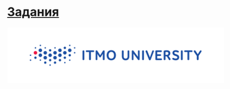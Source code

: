 # [Задания](https://github.com/Escaper2/ITMO-Algorithms-Labs/blob/master/1%20%D1%81%D0%B5%D0%BC%D0%B5%D1%81%D1%82%D1%80/lab2/problems2.pdf)


<img src=https://github.com/Escaper2/ITMO-Algorithms-Labs/blob/master/itmolog.png>
